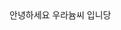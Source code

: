 <!doctype html> 
<html lang="ko")
  <head>
    <meta charset="utf-8">
    <title>HTML 기본</title>
  </head>
  <body> 
   안녕하세요 우라늄씨 입니당 
  </body>
</html>
